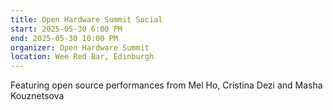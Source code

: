 ```yaml
---
title: Open Hardware Summit Social
start: 2025-05-30 6:00 PM
end: 2025-05-30 10:00 PM
organizer: Open Hardware Summit
location: Wee Red Bar, Edinburgh
---
```


Featuring open source performances from Mel Ho, Cristina Dezi and Masha Kouznetsova 
